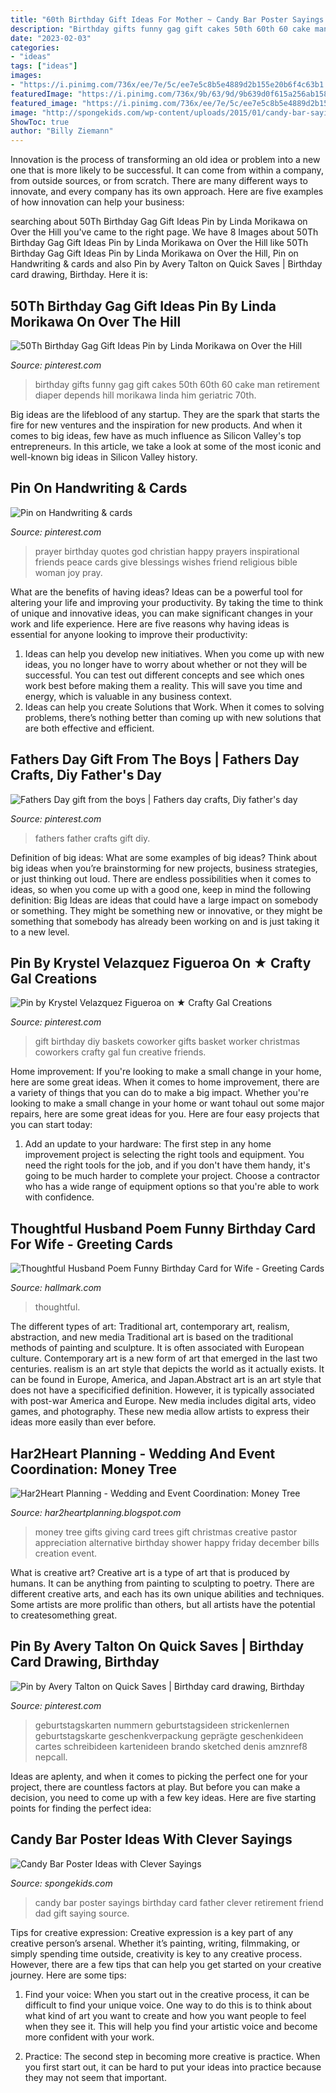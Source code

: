 ```yaml
---
title: "60th Birthday Gift Ideas For Mother ~ Candy Bar Poster Sayings Birthday Card Father Clever Retirement Friend Dad Gift Saying Source"
description: "Birthday gifts funny gag gift cakes 50th 60th 60 cake man retirement diaper depends hill morikawa linda him geriatric 70th"
date: "2023-02-03"
categories:
- "ideas"
tags: ["ideas"]
images:
- "https://i.pinimg.com/736x/ee/7e/5c/ee7e5c8b5e4889d2b155e20b6f4c63b1.jpg"
featuredImage: "https://i.pinimg.com/736x/9b/63/9d/9b639d0f615a256ab158176fc02e3b97.jpg"
featured_image: "https://i.pinimg.com/736x/ee/7e/5c/ee7e5c8b5e4889d2b155e20b6f4c63b1.jpg"
image: "http://spongekids.com/wp-content/uploads/2015/01/candy-bar-sayings/12-candy-bar-saying-ideas.jpg"
ShowToc: true
author: "Billy Ziemann"
---
```



Innovation is the process of transforming an old idea or problem into a new one that is more likely to be successful. It can come from within a company, from outside sources, or from scratch. There are many different ways to innovate, and every company has its own approach. Here are five examples of how innovation can help your business: 

	

		
searching about 50Th Birthday Gag Gift Ideas Pin by Linda Morikawa on Over the Hill you've came to the right page. We have 8 Images about 50Th Birthday Gag Gift Ideas Pin by Linda Morikawa on Over the Hill like 50Th Birthday Gag Gift Ideas Pin by Linda Morikawa on Over the Hill, Pin on Handwriting &amp; cards and also Pin by Avery Talton on Quick Saves | Birthday card drawing, Birthday. Here it is:
		
    
## 50Th Birthday Gag Gift Ideas Pin By Linda Morikawa On Over The Hill

<img loading=lazy src="https://i.pinimg.com/736x/9b/63/9d/9b639d0f615a256ab158176fc02e3b97.jpg" onerror="this.onerror=null;this.src='https://tse3.mm.bing.net/th?id=OIP.9BgU4C462yB2Zzt6jJpFiwHaJ3&amp;pid=15.1';" alt="50Th Birthday Gag Gift Ideas Pin by Linda Morikawa on Over the Hill">

_Source: pinterest.com_

>birthday gifts funny gag gift cakes 50th 60th 60 cake man retirement diaper depends hill morikawa linda him geriatric 70th. 

	

Big ideas are the lifeblood of any startup. They are the spark that starts the fire for new ventures and the inspiration for new products. And when it comes to big ideas, few have as much influence as Silicon Valley's top entrepreneurs. In this article, we take a look at some of the most iconic and well-known big ideas in Silicon Valley history.

    
## Pin On Handwriting &amp; Cards

<img loading=lazy src="https://i.pinimg.com/736x/ff/58/1a/ff581af0eec6c2a9107dfa7584624093.jpg" onerror="this.onerror=null;this.src='https://tse2.mm.bing.net/th?id=OIP.U5NkzKkTheVpiJSEfuv-EgHaLH&amp;pid=15.1';" alt="Pin on Handwriting &amp; cards">

_Source: pinterest.com_

>prayer birthday quotes god christian happy prayers inspirational friends peace cards give blessings wishes friend religious bible woman joy pray. 

	

What are the benefits of having ideas?
Ideas can be a powerful tool for altering your life and improving your productivity. By taking the time to think of unique and innovative ideas, you can make significant changes in your work and life experience. Here are five reasons why having ideas is essential for anyone looking to improve their productivity: 
1. Ideas can help you develop new initiatives. When you come up with new ideas, you no longer have to worry about whether or not they will be successful. You can test out different concepts and see which ones work best before making them a reality. This will save you time and energy, which is valuable in any business context. 
2. Ideas can help you create Solutions that Work. When it comes to solving problems, there’s nothing better than coming up with new solutions that are both effective and efficient.

    
## Fathers Day Gift From The Boys | Fathers Day Crafts, Diy Father&#039;s Day

<img loading=lazy src="https://i.pinimg.com/736x/ee/7e/5c/ee7e5c8b5e4889d2b155e20b6f4c63b1.jpg" onerror="this.onerror=null;this.src='https://tse3.mm.bing.net/th?id=OIP.W-6oviIUY2peTHk6SG6mGgHaNL&amp;pid=15.1';" alt="Fathers Day gift from the boys | Fathers day crafts, Diy father&#039;s day">

_Source: pinterest.com_

>fathers father crafts gift diy. 

	

Definition of big ideas: What are some examples of big ideas?
Think about big ideas when you’re brainstorming for new projects, business strategies, or just thinking out loud. There are endless possibilities when it comes to ideas, so when you come up with a good one, keep in mind the following definition: 
Big Ideas are ideas that could have a large impact on somebody or something. They might be something new or innovative, or they might be something that somebody has already been working on and is just taking it to a new level.

    
## Pin By Krystel Velazquez Figueroa On ★ Crafty Gal Creations

<img loading=lazy src="https://i.pinimg.com/736x/d5/76/9c/d5769c741f1c8a39c3171eb7ed4321a6--diy-birthday-gift-birthday-gift-baskets.jpg" onerror="this.onerror=null;this.src='https://tse4.mm.bing.net/th?id=OIP.nShNIVtWo4TI3ONwhoaHGgHaJ4&amp;pid=15.1';" alt="Pin by Krystel Velazquez Figueroa on ★ Crafty Gal Creations">

_Source: pinterest.com_

>gift birthday diy baskets coworker gifts basket worker christmas coworkers crafty gal fun creative friends. 

	

Home improvement: If you're looking to make a small change in your home, here are some great ideas.
When it comes to home improvement, there are a variety of things that you can do to make a big impact. Whether you're looking to make a small change in your home or want tohaul out some major repairs, here are some great ideas for you. Here are four easy projects that you can start today:
1) Add an update to your hardware: The first step in any home improvement project is selecting the right tools and equipment. You need the right tools for the job, and if you don't have them handy, it's going to be much harder to complete your project. Choose a contractor who has a wide range of equipment options so that you're able to work with confidence.

    
## Thoughtful Husband Poem Funny Birthday Card For Wife - Greeting Cards

<img loading=lazy src="https://www.hallmark.com/dw/image/v2/AALB_PRD/on/demandware.static/-/Sites-hallmark-master/default/dwb0aa2a89/images/finished-goods/Youve-Real-Cute-Birthday-Card-for-Wife_399ZZB8192_01.jpg?sw=1920" onerror="this.onerror=null;this.src='https://tse4.mm.bing.net/th?id=OIP.McgsrhduwuRovO3cO3Mm1wHaHa&amp;pid=15.1';" alt="Thoughtful Husband Poem Funny Birthday Card for Wife - Greeting Cards">

_Source: hallmark.com_

>thoughtful. 

	

The different types of art: Traditional art, contemporary art, realism, abstraction, and new media
Traditional art is based on the traditional methods of painting and sculpture. It is often associated with European culture. Contemporary art is a new form of art that emerged in the last two centuries. realism is an art style that depicts the world as it actually exists. It can be found in Europe, America, and Japan.Abstract art is an art style that does not have a specificified definition. However, it is typically associated with post-war America and Europe. New media includes digital arts, video games, and photography. These new media allow artists to express their ideas more easily than ever before.

    
## Har2Heart Planning - Wedding And Event Coordination: Money Tree

<img loading=lazy src="http://3.bp.blogspot.com/_ZYajgUfWdGA/TRULt_PIXhI/AAAAAAAAAqY/ZkhI6mxhixE/s1600/IMG_0437.JPG" onerror="this.onerror=null;this.src='https://tse1.mm.bing.net/th?id=OIP.sCfQ_EVYRDOE9WgKpIAydwHaJ4&amp;pid=15.1';" alt="Har2Heart Planning - Wedding and Event Coordination: Money Tree">

_Source: har2heartplanning.blogspot.com_

>money tree gifts giving card trees gift christmas creative pastor appreciation alternative birthday shower happy friday december bills creation event. 

	

What is creative art?
Creative art is a type of art that is produced by humans. It can be anything from painting to sculpting to poetry. There are different creative arts, and each has its own unique abilities and techniques. Some artists are more prolific than others, but all artists have the potential to createsomething great.

    
## Pin By Avery Talton On Quick Saves | Birthday Card Drawing, Birthday

<img loading=lazy src="https://i.pinimg.com/736x/d4/64/7f/d4647f2f6883c7a1b6a876b212aa9826.jpg" onerror="this.onerror=null;this.src='https://tse3.mm.bing.net/th?id=OIP.PENvHxQyPYXDmTSSMx6JXwHaNK&amp;pid=15.1';" alt="Pin by Avery Talton on Quick Saves | Birthday card drawing, Birthday">

_Source: pinterest.com_

>geburtstagskarten nummern geburtstagsideen strickenlernen geburtstagskarte geschenkverpackung geprägte geschenkideen cartes schreibideen kartenideen brando sketched denis amznref8 nepcall. 

	

Ideas are aplenty, and when it comes to picking the perfect one for your project, there are countless factors at play. But before you can make a decision, you need to come up with a few key ideas. Here are five starting points for finding the perfect idea:

    
## Candy Bar Poster Ideas With Clever Sayings

<img loading=lazy src="http://spongekids.com/wp-content/uploads/2015/01/candy-bar-sayings/12-candy-bar-saying-ideas.jpg" onerror="this.onerror=null;this.src='https://tse2.mm.bing.net/th?id=OIP.xXtAGYzQS3vZBkdTWtcs0wHaJ4&amp;pid=15.1';" alt="Candy Bar Poster Ideas with Clever Sayings">

_Source: spongekids.com_

>candy bar poster sayings birthday card father clever retirement friend dad gift saying source. 

	

Tips for creative expression:
Creative expression is a key part of any creative person’s arsenal. Whether it’s painting, writing, filmmaking, or simply spending time outside, creativity is key to any creative process. However, there are a few tips that can help you get started on your creative journey. Here are some tips:
1. Find your voice: When you start out in the creative process, it can be difficult to find your unique voice. One way to do this is to think about what kind of art you want to create and how you want people to feel when they see it. This will help you find your artistic voice and become more confident with your work.

2. Practice: The second step in becoming more creative is practice. When you first start out, it can be hard to put your ideas into practice because they may not seem that important.

